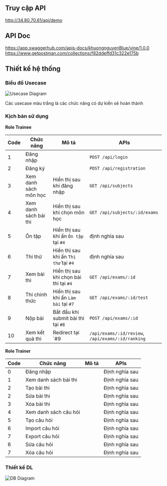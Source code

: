 ## Truy cập API
http://34.80.70.61/api/demo
## API Doc
https://app.swaggerhub.com/apis-docs/khuongnguyenBlue/vine/1.0.0
https://www.getpostman.com/collections/f82ddeffd31c322e175b
## Thiết kế hệ thống
### Biểu đồ Usecase
![Usecase Diagram](https://s2.upanh.pro/2020/01/14/vin.exam-usecase.png)


Các usecase màu trắng là các chức năng có dự kiến sẽ hoàn thành
### Kịch bản sử dụng
**Role Trainee**

Code | Chức năng | Mô tả | APIs
--- | --- | --- | ---
1 | Đăng nhập | | `POST /api/login`
2 | Đăng ký | | `POST /api/registration`
3 | Xem danh sách môn học | Hiển thị sau khi đăng nhập | `GET /api/subjects`
4 | Xem danh sách bài thi | Hiển thị sau khi chọn môn học | `GET /api/subjects/:id/exams`
5 | Ôn tập | Hiển thị sau khi ấn `Ôn tập` tại `#4` | định nghĩa sau
6 | Thi thử | Hiển thị sau khi ấn `Thi thử` tại `#4` | định nghĩa sau
7 | Xem bài thi | Hiển thị sau khi chọn bài thi tại `#4` | `GET /api/exams/:id`
8 | Thi chính thức | Hiển thị sau khi ấn `Làm bài` tại `#7` | `GET /api/exams/:id/test`
9 | Nộp bài | Bắt đầu khi submit bài thi tại `#8`| `POST /api/exams/:id`
10 | Xem kết quả thi | Redirect tại `#9 | `/api/exams/:id/review`, `/api/exams/:id/ranking`

**Role Trainer**

Code | Chức năng | Mô tả | APIs
--- | --- | --- | ---
0 | Đăng nhập | | Định nghĩa sau
1 | Xem danh sách bài thi |  | Định nghĩa sau
2 | Tạo bài thi | | Định nghĩa sau
2 | Sửa bài thi |  | Định nghĩa sau
3 | Xóa bài thi |  | Định nghĩa sau
4 | Xem danh sách câu hỏi |  | Định nghĩa sau
5 | Tạo câu hỏi | | Định nghĩa sau
6 | Import câu hỏi | | Định nghĩa sau
7 | Export câu hỏi | | Định nghĩa sau
6 | Sửa câu hỏi |  | Định nghĩa sau
7 | Xóa câu hỏi |  | Định nghĩa sau

### Thiết kế DL

![DB Diagram](https://i.ibb.co/k8TVKw7/vin-exam-db.png)
